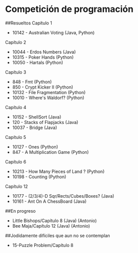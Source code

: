 # Competición de programación
##Resueltos
Capítulo 1
- 10142 - Australian Voting (Java, Python)

Capítulo 2
- 10044 - Erdos Numbers (Java)
- 10315 - Poker Hands (Python)
- 10050 - Hartals (Python)

Capítulo 3
- 848 - Fmt (Python)
- 850 - Crypt Kicker II (Python)
- 10132 - File Fragmentation (Python)
- 10010	- Where's Waldorf? (Python)

Capítulo 4
- 10152 - ShellSort (Java)
- 120 - Stacks of Flapjacks (Java)
- 10037 - Bridge (Java)

Capítulo 5
- 10127 - Ones (Python)
- 847 - A Multiplication Game (Python)

Capítulo 6
- 10213 - How Many Pieces of Land ? (Python)
- 10198	- Counting (Python)

Capítulo 12
- 10177 - (2/3/4)-D Sqr/Rects/Cubes/Boxes? (Java)
- 10161 - Ant On A ChessBoard (Java)

##En progreso
- Little Bishops/Capítulo 8 (Java) (Antonio)
- Bee Maja/Capítulo 12 (Java) (Antonio)

##Jodidamente difíciles que aun no se contemplan
- 15-Puzzle Problem/Capítulo 8
